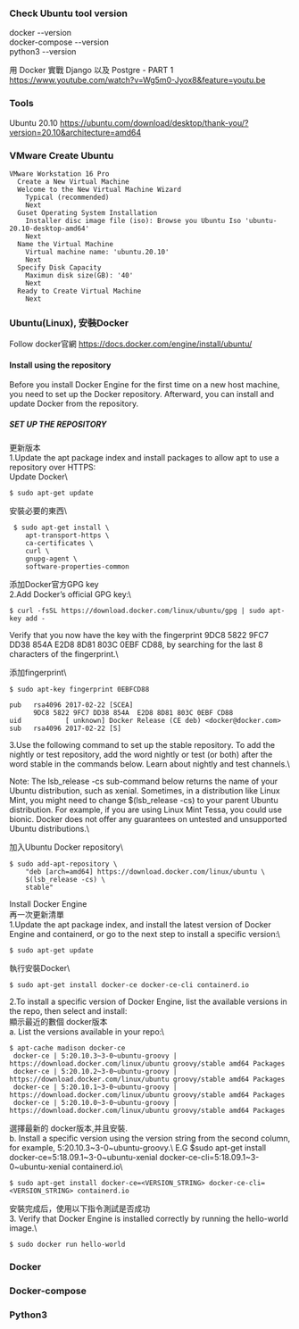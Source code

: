 ### Check Ubuntu tool version
docker --version\
docker-compose --version\
python3 --version

用 Docker 實戰 Django 以及 Postgre - PART 1\
https://www.youtube.com/watch?v=Wg5m0-Jyox8&feature=youtu.be

### Tools
Ubuntu 20.10 https://ubuntu.com/download/desktop/thank-you/?version=20.10&architecture=amd64

### VMware Create Ubuntu
```
VMware Workstation 16 Pro
  Create a New Virtual Machine
  Welcome to the New Virtual Machine Wizard
    Typical (recommended)
    Next
  Guset Operating System Installation
    Installer disc image file (iso): Browse you Ubuntu Iso 'ubuntu-20.10-desktop-amd64'
    Next
  Name the Virtual Machine
    Virtual machine name: 'ubuntu.20.10'
    Next
  Specify Disk Capacity
    Maximun disk size(GB): '40'
    Next
  Ready to Create Virtual Machine
    Next
```

### Ubuntu(Linux), 安裝Docker
Follow docker官網 https://docs.docker.com/engine/install/ubuntu/

#### Install using the repository
Before you install Docker Engine for the first time on a new host machine, you need to set up the Docker repository. Afterward, you can install and update Docker from the repository.
##### SET UP THE REPOSITORY

更新版本\
1.Update the apt package index and install packages to allow apt to use a repository over HTTPS:\
Update Docker\
```
$ sudo apt-get update
```
安裝必要的東西\
```
 $ sudo apt-get install \
    apt-transport-https \
    ca-certificates \
    curl \
    gnupg-agent \
    software-properties-common 
```
    
添加Docker官方GPG key\
2.Add Docker’s official GPG key:\
```
$ curl -fsSL https://download.docker.com/linux/ubuntu/gpg | sudo apt-key add -
```
Verify that you now have the key with the fingerprint 9DC8 5822 9FC7 DD38 854A  E2D8 8D81 803C 0EBF CD88, by searching for the last 8 characters of the fingerprint.\

添加fingerprint\
```
$ sudo apt-key fingerprint 0EBFCD88 

pub   rsa4096 2017-02-22 [SCEA]
      9DC8 5822 9FC7 DD38 854A  E2D8 8D81 803C 0EBF CD88
uid           [ unknown] Docker Release (CE deb) <docker@docker.com>
sub   rsa4096 2017-02-22 [S]
```

3.Use the following command to set up the stable repository. To add the nightly or test repository, add the word nightly or test (or both) after the word stable in the commands below. Learn about nightly and test channels.\

Note: The lsb_release -cs sub-command below returns the name of your Ubuntu distribution, such as xenial. Sometimes, in a distribution like Linux Mint, you might need to change $(lsb_release -cs) to your parent Ubuntu distribution. For example, if you are using Linux Mint Tessa, you could use bionic. Docker does not offer any guarantees on untested and unsupported Ubuntu distributions.\

加入Ubuntu Docker repository\
```
$ sudo add-apt-repository \
    "deb [arch=amd64] https://download.docker.com/linux/ubuntu \
    $(lsb_release -cs) \
    stable"
```

Install Docker Engine\
再一次更新清單\
1.Update the apt package index, and install the latest version of Docker Engine and containerd, or go to the next step to install a specific version:\
```
$ sudo apt-get update
```
執行安裝Docker\
```
$ sudo apt-get install docker-ce docker-ce-cli containerd.io
```

2.To install a specific version of Docker Engine, list the available versions in the repo, then select and install:\
顯示最近的數個 docker版本\
a. List the versions available in your repo:\
```
$ apt-cache madison docker-ce
 docker-ce | 5:20.10.3~3-0~ubuntu-groovy | https://download.docker.com/linux/ubuntu groovy/stable amd64 Packages
 docker-ce | 5:20.10.2~3-0~ubuntu-groovy | https://download.docker.com/linux/ubuntu groovy/stable amd64 Packages
 docker-ce | 5:20.10.1~3-0~ubuntu-groovy | https://download.docker.com/linux/ubuntu groovy/stable amd64 Packages
 docker-ce | 5:20.10.0~3-0~ubuntu-groovy | https://download.docker.com/linux/ubuntu groovy/stable amd64 Packages
```
選擇最新的 docker版本,并且安裝.\
b. Install a specific version using the version string from the second column, for example, 5:20.10.3~3-0~ubuntu-groovy.\ 
E.G $sudo apt-get install docker-ce=5:18.09.1~3-0~ubuntu-xenial docker-ce-cli=5:18.09.1~3-0~ubuntu-xenial containerd.io\
```
$ sudo apt-get install docker-ce=<VERSION_STRING> docker-ce-cli=<VERSION_STRING> containerd.io
```
安裝完成后，使用以下指令測試是否成功\
3. Verify that Docker Engine is installed correctly by running the hello-world image.\
```
$ sudo docker run hello-world
```

### Docker
### Docker-compose
### Python3
